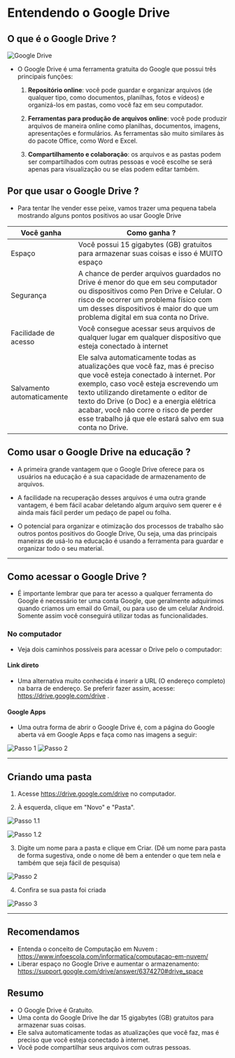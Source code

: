 # Entendendo o Google Drive

## O que é o Google Drive ?

![Google Drive](imagens/google-drive.png)

- O Google Drive é uma ferramenta gratuita do Google que possui três principais funções:

    1. **Repositório online**: você pode guardar e organizar arquivos (de qualquer tipo, como documentos, planilhas, fotos e vídeos) e organizá-los em pastas, como você faz em seu computador.

    2. **Ferramentas para produção de arquivos online**: você pode produzir arquivos de maneira online como planilhas, documentos, imagens, apresentações e formulários. As ferramentas são muito similares às do pacote Office, como Word e Excel.

    3. **Compartilhamento e colaboração**: os arquivos e as pastas podem ser compartilhados com outras pessoas e você escolhe se será apenas para visualização ou se elas podem editar também.

## Por que usar o Google Drive ?

- Para tentar lhe vender esse peixe, vamos trazer uma pequena tabela mostrando alguns pontos positivos ao usar Google Drive

Você ganha | Como ganha ?
----------|------------
Espaço    | Você possui 15 gigabytes (GB) gratuitos para armazenar suas coisas e isso é MUITO espaço  
Segurança | A chance de perder arquivos guardados no Drive é menor do que em seu computador ou dispositivos como Pen Drive e Celular. O risco de ocorrer um problema físico com um desses dispositivos é maior do que um problema digital em sua conta no Drive.
Facilidade de acesso | Você consegue acessar seus arquivos de qualquer lugar em qualquer dispositivo que esteja conectado à internet
Salvamento automaticamente | Ele salva automaticamente todas as atualizações que você faz, mas é preciso que você esteja conectado à internet. Por exemplo, caso você esteja escrevendo um texto utilizando diretamente o editor de texto do Drive (o Doc) e a energia elétrica acabar, você não corre o risco de perder esse trabalho já que ele estará salvo em sua conta no Drive.

## Como usar o Google Drive na educação ?

- A primeira grande vantagem que o Google Drive oferece para os usuários na educação é a sua capacidade de armazenamento de arquivos.

- A facilidade na recuperação desses arquivos é uma outra grande vantagem, é bem fácil acabar deletando algum arquivo sem querer e é ainda mais fácil perder um pedaço de papel ou folha.

- O potencial para organizar e otimização dos processos de trabalho são outros pontos positivos do Google Drive, Ou seja, uma das principais maneiras de usá-lo na educação é usando a ferramenta para guardar e organizar todo o seu material.

---------------------------------------------------------------------------------------------------------------------------------------------------------------

## Como acessar o Google Drive ?

- É importante lembrar que para ter acesso a qualquer ferramenta do Google é necessário ter uma conta Google, que geralmente adquirimos quando criamos um email do Gmail, ou para uso de um celular Android. Somente assim você conseguirá utilizar todas as funcionalidades.

### No computador

- Veja dois caminhos possíveis para acessar o Drive pelo o computador:

#### Link direto

- Uma alternativa muito conhecida é inserir a URL (O endereço completo) na barra de endereço. Se preferir fazer assim, acesse: https://drive.google.com/drive .

#### Google Apps

- Uma outra forma de abrir o Google Drive é, com a página do Google aberta vá em Google Apps e faça como nas imagens a seguir:

![Passo 1](imagens/como-acessar/1.png)
![Passo 2](imagens/como-acessar/2.png)

---------------------------------------------------------------------------------------------------------------------------------------------------------------

## Criando uma pasta

1. Acesse https://drive.google.com/drive no computador.

2. À esquerda, clique em "Novo" e "Pasta".

  ![Passo 1.1](imagens/criando-pasta/1.png)

  ![Passo 1.2](imagens/criando-pasta/2.png)

3. Digite um nome para a pasta e clique em Criar. (Dê um nome para pasta de forma sugestiva, onde o nome dê bem a entender o que tem nela e também que seja fácil de pesquisa)

  ![Passo 2](imagens/criando-pasta/3.png)

4. Confira se sua pasta foi criada

  ![Passo 3](imagens/criando-pasta/4.png)

---------------------------------------------------------------------------------------------------------------------------------------------------------------
## Recomendamos

- Entenda o conceito de Computação em Nuvem : https://www.infoescola.com/informatica/computacao-em-nuvem/
- Liberar espaço no Google Drive e aumentar o armazenamento: https://support.google.com/drive/answer/6374270#drive_space

## Resumo

- O Google Drive é Gratuito.
- Uma conta do Google Drive lhe dar 15 gigabytes (GB) gratuitos para armazenar suas coisas.
- Ele salva automaticamente todas as atualizações que você faz, mas é preciso que você esteja conectado à internet.
- Você pode compartilhar seus arquivos com outras pessoas.

